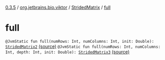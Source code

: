 [0.3.5](../../index.md) / [org.jetbrains.bio.viktor](../index.md) / [StridedMatrix](index.md) / [full](.)

# full

`@JvmStatic fun full(numRows: Int, numColumns: Int, init: Double): `[`StridedMatrix2`](../-strided-matrix2/index.md) [(source)](https://github.com/JetBrains-Research/viktor/blob/0.3.5/src/main/kotlin/org/jetbrains/bio/viktor/StridedMatrix.kt#L44)
`@JvmStatic fun full(numRows: Int, numColumns: Int, depth: Int, init: Double): `[`StridedMatrix3`](../-strided-matrix3/index.md) [(source)](https://github.com/JetBrains-Research/viktor/blob/0.3.5/src/main/kotlin/org/jetbrains/bio/viktor/StridedMatrix.kt#L49)
